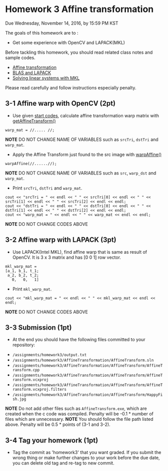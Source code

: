 # Homework 3 Affine transformation
Due Wednesday, November 14, 2016, by 15:59 PM KST

The goals of this homework are to :
- Get some experience with OpenCV and LAPACK(MKL)

Before tackling this homework, you should read related class notes and sample codes.
 - [Affine transformation](slides/ec_siip_10.pdf)
 - [BLAS and LAPACK](slides/ec_siip_11.pdf)
 - [Solving linear systems with MKL](slides/ec_siip_12.pdf)

Please read carefully and follow instructions especially penalty.

## 3-1 Affine warp with OpenCV (2pt)
 - Use given [start codes](https://github.com/CSE6000/Fall2016/tree/master/assignments/homework3/AffineTransform), calculate affine transformation warp matrix with [getAffineTransform()](http://docs.opencv.org/3.1.0/da/d54/group__imgproc__transform.html#ga8f6d378f9f8eebb5cb55cd3ae295a999)
 ```
 warp_mat = //..... //;
 ``` 
   **NOTE** DO NOT CHANGE NAME OF VARIABLES such as `srcTri`, `dstTri` and `warp_mat`.

 - Apply the Affine Transform just found to the src image with [warpAffine()](http://docs.opencv.org/3.1.0/da/d54/group__imgproc__transform.html#ga0203d9ee5fcd28d40dbc4a1ea4451983)
 ```
 warpAffine(//......//);
 ```
   **NOTE** DO NOT CHANGE NAME OF VARIABLES such as `src`, `warp_dst` and `warp_mat`.

- Print `srcTri`, `dstTri` and `warp_mat`.
```
cout << "srcTri = " << endl << " " << srcTri[0] << endl << " " << srcTri[1] << endl << " " << srcTri[2] << endl << endl;
cout << "dstTri = " << endl << " " << dstTri[0] << endl << " " << dstTri[1] << endl << " " << dstTri[2] << endl << endl;
cout << "warp_mat = " << endl << " " << warp_mat << endl << endl;
```
  **NOTE** DO NOT CHANGE CODES ABOVE

## 3-2 Affine warp with LAPACK (3pt)
 - Use LAPACK(Intel MKL), find affine warp that is same as result of OpenCV. It is 3 x 3 matrix and has [0 0 1] row vector.
 ```
 mkl_warp_mat =
 [a_1, b_1, t_1;
  a_2, b_2, t_2;
    0,   0,   1]
 ```
 - Print `mkl_warp_mat`.
 ```
 cout << "mkl_warp_mat = " << endl << " " << mkl_warp_mat << endl << endl;
 ```
   **NOTE** DO NOT CHANGE CODES ABOVE

## 3-3 Submission (1pt)
 - At the end you should have the following files committed to your repository:
  * `/assignments/homework3/output.txt`
  * `/assignments/homework3/AffineTransformation/AffineTransform.sln`
  * `/assignments/homework3/AffineTransformation/AffineTransform/AffineTransform.cpp`  
  * `/assignments/homework3/AffineTransformation/AffineTransform/AffineTransform.vcxproj`
  * `/assignments/homework3/AffineTransformation/AffineTransform/AffineTransform.vcxproj.filters`
  * `/assignments/homework3/AffineTransformation/AffineTransform/HappyFish.jpg`

 **NOTE** Do not add other files such as `AffineTransform.exe`, which are created when the c code was compiled. Penalty will be -0.1 * number of files which are unnecessary. 
 **NOTE** You should follow the file path listed above. Penalty will be 0.5 * points of (3-1 and 3-2). 

## 3-4 Tag your homework (1pt)
 - Tag the commit as 'homework3' that you want graded. If you submit the wrong thing or make further changes to your work before the due date, you can delete old tag and re-tag to new commit.
